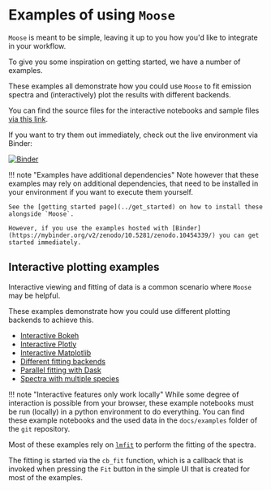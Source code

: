 # Examples of using `Moose`

`Moose` is meant to be simple, leaving it up to you how you'd like to integrate in your workflow.

To give you some inspiration on getting started, we have a number of examples.

These examples all demonstrate how you could use `Moose` to fit emission spectra and (interactively) plot the results with different backends.

You can find the source files for the interactive notebooks and sample files [via this link](https://github.com/AntoineTUE/Moose/tree/main/docs/examples).

If you want to try them out immediately, check out the live environment via Binder:

[![Binder](https://mybinder.org/badge_logo.svg)](https://mybinder.org/v2/zenodo/10.5281/zenodo.10454339/)

!!! note "Examples have additional dependencies"
    Note however that these examples may rely on additional dependencies, that need to be installed in your environment if you want to execute them yourself.

    See the [getting started page](../get_started) on how to install these alongside `Moose`.

    However, if you use the examples hosted with [Binder](https://mybinder.org/v2/zenodo/10.5281/zenodo.10454339/) you can get started immediately.

## Interactive plotting examples

Interactive viewing and fitting of data is a common scenario where `Moose` may be helpful.

These examples demonstrate how you could use different plotting backends to achieve this.

* [Interactive Bokeh](./bokeh)
* [Interactive Plotly](./plotly)
* [Interactive Matplotlib](./matplotlib)
* [Different fitting backends](./Moose_fitting_backends)
* [Parallel fitting with Dask](./dask)
* [Spectra with multiple species](./Multiple_species)

!!! note "Interactive features only work locally"
    While some degree of interaction is possible from your browser, these example notebooks must be run (locally) in a python environment to do everything.
    You can find these example notebooks and the used data in the `docs/examples` folder of the `git` repository.

Most of these examples rely on [`lmfit`](https://lmfit.github.io/lmfit-py/) to perform the fitting of the spectra.

The fitting is started via the `cb_fit` function, which is a callback that is invoked when pressing the `Fit` button in the simple UI that is created for most of the examples.
